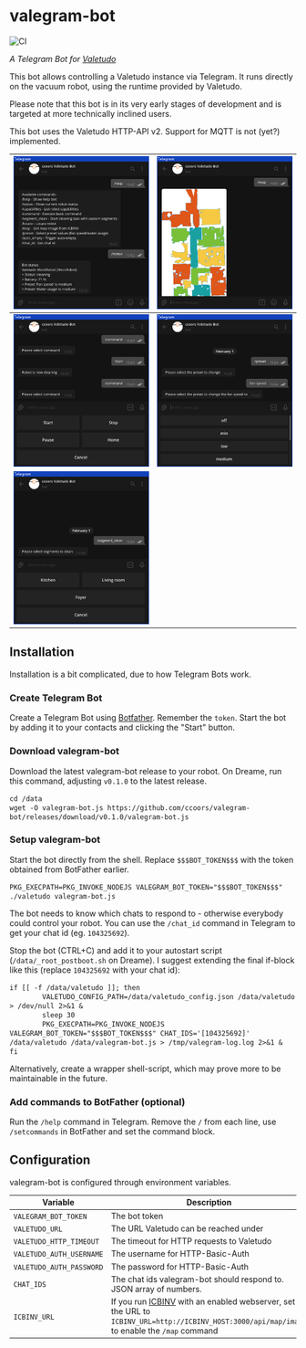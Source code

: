 # valegram-bot

![CI](https://github.com/ccoors/valegram-bot/actions/workflows/ci.yml/badge.svg)

_A Telegram Bot for [Valetudo](https://valetudo.cloud)_

This bot allows controlling a Valetudo instance via Telegram. It runs directly on the vacuum robot, using the runtime
provided by Valetudo.

Please note that this bot is in its very early stages of development and is targeted at more technically inclined users.

This bot uses the Valetudo HTTP-API v2. Support for MQTT is not (yet?) implemented.

| ![screenshot](assets/screenshot_1.png) | ![screenshot](assets/screenshot_2.png) |
| -------------------------------------- | -------------------------------------- |
| ![screenshot](assets/screenshot_3.png) | ![screenshot](assets/screenshot_4.png) |
| ![screenshot](assets/screenshot_5.png) |

## Installation

Installation is a bit complicated, due to how Telegram Bots work.

### Create Telegram Bot

Create a Telegram Bot using [Botfather](https://core.telegram.org/bots#6-botfather). Remember the `token`. Start the bot
by adding it to your contacts and clicking the "Start" button.

### Download valegram-bot

Download the latest valegram-bot release to your robot. On Dreame, run this command, adjusting `v0.1.0` to the latest
release.

```shell
cd /data
wget -O valegram-bot.js https://github.com/ccoors/valegram-bot/releases/download/v0.1.0/valegram-bot.js
```

### Setup valegram-bot

Start the bot directly from the shell. Replace `$$$BOT_TOKEN$$$` with the token obtained from BotFather earlier.

```shell
PKG_EXECPATH=PKG_INVOKE_NODEJS VALEGRAM_BOT_TOKEN="$$$BOT_TOKEN$$$" ./valetudo valegram-bot.js
```

The bot needs to know which chats to respond to - otherwise everybody could control your robot. You can use
the `/chat_id` command in Telegram to get your chat id (eg. `104325692`).

Stop the bot (CTRL+C) and add it to your autostart script (`/data/_root_postboot.sh` on Dreame). I suggest extending the
final if-block like this (replace `104325692` with your chat id):

```
if [[ -f /data/valetudo ]]; then
        VALETUDO_CONFIG_PATH=/data/valetudo_config.json /data/valetudo > /dev/null 2>&1 &
        sleep 30
        PKG_EXECPATH=PKG_INVOKE_NODEJS VALEGRAM_BOT_TOKEN="$$$BOT_TOKEN$$$" CHAT_IDS='[104325692]' /data/valetudo /data/valegram-bot.js > /tmp/valegram-log.log 2>&1 &
fi
```

Alternatively, create a wrapper shell-script, which may prove more to be maintainable in the future.

### Add commands to BotFather (optional)

Run the `/help` command in Telegram. Remove the `/` from each line, use `/setcommands` in BotFather and set the command block.

## Configuration

valegram-bot is configured through environment variables.

| Variable                 | Description                                                                                                                                                                                         | Default             |
| ------------------------ | --------------------------------------------------------------------------------------------------------------------------------------------------------------------------------------------------- | ------------------- |
| `VALEGRAM_BOT_TOKEN`     | The bot token                                                                                                                                                                                       | `""`                |
| `VALETUDO_URL`           | The URL Valetudo can be reached under                                                                                                                                                               | `http://localhost/` |
| `VALETUDO_HTTP_TIMEOUT`  | The timeout for HTTP requests to Valetudo                                                                                                                                                           | `10_000`            |
| `VALETUDO_AUTH_USERNAME` | The username for HTTP-Basic-Auth                                                                                                                                                                    | `""`                |
| `VALETUDO_AUTH_PASSWORD` | The password for HTTP-Basic-Auth                                                                                                                                                                    | `""`                |
| `CHAT_IDS`               | The chat ids valegram-bot should respond to. JSON array of numbers.                                                                                                                                 | `[]`                |
| `ICBINV_URL`             | If you run [ICBINV](https://github.com/Hypfer/ICantBelieveItsNotValetudo) with an enabled webserver, set the URL to `ICBINV_URL=http://ICBINV_HOST:3000/api/map/image` to enable the `/map` command | `""`                |
